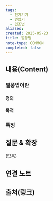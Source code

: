 ```yaml
---
tags:
  - 전기기기
  - 변압기
  - 건조법
aliases: 
created: 2025-05-23
title: 열풍법
note-type: COMMON
completed: false
---
```


## 내용(Content)
### 열풍법이란
#### 정의

#### 목적

### 특징

## 질문 & 확장

(없음)

## 연결 노트

## 출처(링크)

